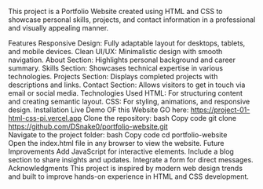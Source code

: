 This project is a Portfolio Website created using HTML and CSS to showcase personal skills, projects, and contact information in a professional and visually appealing manner.

Features
Responsive Design: Fully adaptable layout for desktops, tablets, and mobile devices.
Clean UI/UX: Minimalistic design with smooth navigation.
About Section: Highlights personal background and career summary.
Skills Section: Showcases technical expertise in various technologies.
Projects Section: Displays completed projects with descriptions and links.
Contact Section: Allows visitors to get in touch via email or social media.
Technologies Used
HTML: For structuring content and creating semantic layout.
CSS: For styling, animations, and responsive design.
Installation
Live Demo OF this Website GO here: https://project-01-html-css-pi.vercel.app
Clone the repository:
bash
Copy code
git clone https://github.com/DSnake0/portfolio-website.git  
Navigate to the project folder:
bash
Copy code
cd portfolio-website  
Open the index.html file in any browser to view the website.
Future Improvements
Add JavaScript for interactive elements.
Include a blog section to share insights and updates.
Integrate a form for direct messages.
Acknowledgments
This project is inspired by modern web design trends and built to improve hands-on experience in HTML and CSS development.
